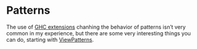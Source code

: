 # Patterns

The use of [GHC extensions](/) chanhing the behavior of patterns isn’t very
common in my experience, but there are some very interesting things you can do,
starting with [ViewPatterns]().
